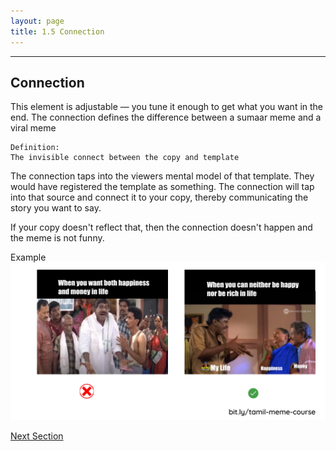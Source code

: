 ```yaml
---
layout: page
title: 1.5 Connection
---
```

---

## Connection
This element is adjustable — you tune it enough to get what you want in the end. The connection defines the difference between a sumaar meme and a viral meme

~~~
Definition:
The invisible connect between the copy and template
~~~

The connection taps into the viewers mental model of that template. They would have registered the template as something. The connection will tap into that source and connect it to your copy, thereby communicating the story you want to say.

If your copy doesn't reflect that, then the connection doesn't happen and the meme is not funny.

Example
![](/images/anatomy/connection.png)

<a href = '/20-creation/' class ='nav-button'> Next Section </a>
